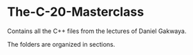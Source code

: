 # The-C-20-Masterclass
Contains all the C++ files from the lectures of Daniel Gakwaya.

The folders are organized in sections.
